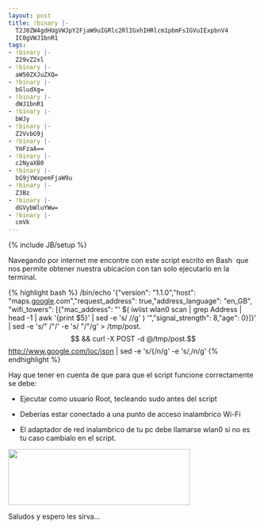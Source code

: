 ```yaml
---
layout: post
title: !binary |-
  T2J0ZW4gdHUgVWJpY2FjaW9uIGRlc2RlIGxhIHRlcm1pbmFsIGVuIExpbnV4
  IC0gVWJ1bnR1
tags:
- !binary |-
  Z29vZ2xl
- !binary |-
  aW50ZXJuZXQ=
- !binary |-
  bGludXg=
- !binary |-
  dWJ1bnR1
- !binary |-
  bWJy
- !binary |-
  Z2VvbG9j
- !binary |-
  YmFzaA==
- !binary |-
  c2NyaXB0
- !binary |-
  bG9jYWxpemFjaW9u
- !binary |-
  Z3Bz
- !binary |-
  dGVybWluYWw=
- !binary |-
  cmVk
---
```

{% include JB/setup %}

Navegando por internet me encontre con este script escrito en Bash  que nos permite obtener nuestra ubicacion con tan solo ejecutarlo en la terminal.

{% highlight bash %}
/bin/echo '{"version": "1.1.0","host": "maps.<a title="google" href="http://blog.jam.net.ve/tag/google/">google</a>.com","request_address": true,"address_language": "en_GB", "wifi_towers": [{"mac_address": "' $( iwlist wlan0 scan | grep Address | head -1 | awk '{print $5}' | sed -e 's/ //g' ) '","signal_strength": 8,"age": 0}]}'  | sed -e 's/" /"/' -e 's/ "/"/g' > /tmp/post.$$ && curl -X POST -d @/tmp/post.$$ http://www.google.com/loc/json | sed -e 's/{/n/g' -e 's/,/n/g'
{% endhighlight %}

Hay que tener en cuenta de que para que el script funcione correctamente se debe:

- Ejecutar como usuario Root, tecleando sudo antes del script

- Deberias estar conectado a una punto de acceso inalambrico Wi-Fi

- El adaptador de red inalambrico de tu pc debe llamarse wlan0 si no es tu caso cambialo en el script.

<a href="http://blog.jam.net.ve/imagenes/uploads/2010/08/Pantallazo-4.png"><img class="aligncenter" src="http://blog.jam.net.ve/imagenes/uploads/2010/08/Pantallazo-4-300x93.png" alt="" width="366" height="113" /></a>

Saludos y espero les sirva...
